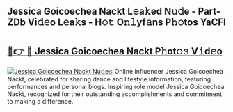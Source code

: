 ## Jessica Goicoechea Nackt L𝚎a𝚔ed N𝚞𝚍e - Part-ZDb Vi𝚍𝚎o L𝚎a𝚔s - H𝚘𝚝 O𝚗𝚕yf𝚊ns P𝚑𝚘tos YaCFl

# <h2><a href="http://kf8qse.oniu.top/?m=Jessica+Goicoechea+Nackt">🔗👉 🔴 Jessica Goicoechea Nackt P𝚑ot𝚘𝚜 V𝚒d𝚎o</a></h2>

[![Jessica Goicoechea Nackt Nu𝚍e𝚜](https://i.imgur.com/0qMVB7G.gif)](http://kf8qse.oniu.top/?m=Jessica+Goicoechea+Nackt)
Online influencer Jessica Goicoechea Nackt, celebrated for sharing dance and lifestyle information, featuring performances and personal blogs. Inspiring role model Jessica Goicoechea Nackt, recognized for their outstanding accomplishments and commitment to making a difference.  
